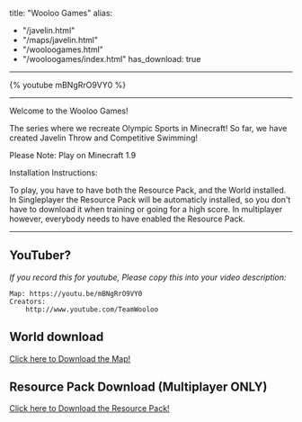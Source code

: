 title: "Wooloo Games"
alias:
  - "/javelin.html"
  - "/maps/javelin.html"
  - "/wooloogames.html"
  - "/wooloogames/index.html"
has_download: true
---

{% youtube mBNgRrO9VY0 %}

----

Welcome to the Wooloo Games!

The series where we recreate Olympic Sports in Minecraft! So far, we have created Javelin Throw and Competitive Swimming!

Please Note: Play on Minecraft 1.9

Installation Instructions:

To play, you have to have both the Resource Pack, and the World installed. In Singleplayer the Resource Pack will be automaticly installed,
so you don't have to download it when training or going for a high score. In multiplayer however, everybody needs to have enabled the Resource Pack.

----


## YouTuber?

*If you record this for youtube, Please copy this into your video description:*

    Map: https://youtu.be/mBNgRrO9VY0
    Creators:
        http://www.youtube.com/TeamWooloo

## World download

<a class="download-link"
   href="https://www.mediafire.com/?9gsswc58i3zdgrb">
   Click here to Download the Map!
</a>

## Resource Pack Download (Multiplayer ONLY)

<a class="download-link"
   href="https://www.mediafire.com/?lkyybowhojsb7xs">
   Click here to Download the Resource Pack!
</a>

